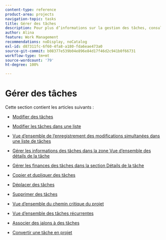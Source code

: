 ```yaml
---
content-type: reference
product-area: projects
navigation-topic: tasks
title: Gérer des tâches
description: Pour plus d’informations sur la gestion des tâches, consultez les articles suivants.
author: Alina
feature: Work Management
recommendations: noDisplay, noCatalog
exl-id: d87311fc-6f60-4fa8-a180-fda6eae473a0
source-git-commit: b08377e539b04e896e84d17f46d2c941b0f66731
workflow-type: tm+mt
source-wordcount: '79'
ht-degree: 100%

---
```


# Gérer des tâches

Cette section contient les articles suivants :

* [Modifier des tâches](../../../manage-work/tasks/manage-tasks/edit-tasks.md)
* [Modifier les tâches dans une liste](../../../manage-work/tasks/manage-tasks/edit-tasks-in-a-list.md)
* [Vue d’ensemble de l’enregistrement des modifications simultanées dans une liste de tâches](../../../manage-work/tasks/manage-tasks/save-concurrent-changes-in-a-task-list.md)

  <!--
  <li><a href="../../../manage-work/tasks/manage-tasks/manage-task-details-forms-finances.md" class="MCXref xref" xrefformat="{para}">Manage task details, custom forms, and finances</a> (drafted not to lose the TOC spot, but the article is in draft)</li>
  -->

* [Gérer les informations des tâches dans la zone Vue d’ensemble des détails de la tâche](../../../manage-work/tasks/manage-tasks/task-information-in-overview.md)
* [Gérer les finances des tâches dans la section Détails de la tâche](../../../manage-work/tasks/manage-tasks/task-finances-in-details.md)
* [Copier et dupliquer des tâches](../../../manage-work/tasks/manage-tasks/copy-and-duplicate-tasks.md)
* [Déplacer des tâches](../../../manage-work/tasks/manage-tasks/move-tasks.md)
* [Supprimer des tâches](../../../manage-work/tasks/manage-tasks/delete-tasks.md)
* [Vue d’ensemble du chemin critique du projet](../../../manage-work/tasks/manage-tasks/critical-path.md)
* [Vue d’ensemble des tâches récurrentes](../../../manage-work/tasks/manage-tasks/recurring-tasks-overview.md)
* [Associer des jalons à des tâches](../../../manage-work/tasks/manage-tasks/associate-milestones-with-tasks.md)
* [Convertir une tâche en projet](../../../manage-work/tasks/manage-tasks/convert-task-to-project.md)
